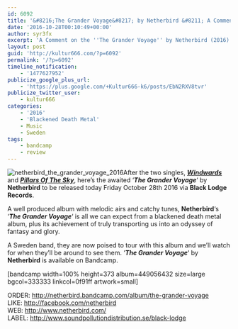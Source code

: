 ```yaml
---
id: 6092
title: '&#8216;The Grander Voyage&#8217; by Netherbird &#8211; A Comment'
date: '2016-10-28T00:10:49+00:00'
author: syr3fx
excerpt: 'A Comment on the ''The Grander Voyage'' by Netherbird (2016).'
layout: post
guid: 'http://kultur666.com/?p=6092'
permalink: '/?p=6092'
timeline_notification:
    - '1477627952'
publicize_google_plus_url:
    - 'https://plus.google.com/+Kultur666-k6/posts/EbN2RXV8tvr'
publicize_twitter_user:
    - kultur666
categories:
    - '2016'
    - 'Blackened Death Metal'
    - Music
    - Sweden
tags:
    - bandcamp
    - review
---
```


![netherbird_the_grander_voyage_2016](http://localhost:8080/wp-content/uploads/2016/10/netherbird_the_grander_voyage_2016.jpg)After the two singles, ***[Windwards](http://kultur666.com/2016/07/06/windwards-by-netherbird-a-comment/)*** and ***[Pillars Of The Sky](http://kultur666.com/2016/09/30/pillars-of-the-sky-by-netherbird-a-comment/)***, here’s the awaited ‘***The Grander Voyage***‘ by **Netherbird** to be released today Friday October 28th 2016 via **Black Lodge Records**.

A well produced album with melodic airs and catchy tunes, **Netherbird**‘s ‘***The Grander Voyage***‘ is all we can expect from a blackened death metal album, plus its achievement of truly transporting us into an odyssey of fantasy and glory.

A Sweden band, they are now poised to tour with this album and we’ll watch for when they’ll be around to see them. ‘***The Grander Voyage***‘ by **Netherbird** is available on Bandcamp.

\[bandcamp width=100% height=373 album=449056432 size=large bgcol=333333 linkcol=0f91ff artwork=small\]

ORDER: <http://netherbird.bandcamp.com/album/the-grander-voyage>  
LIKE: <http://facebook.com/netherbird>  
WEB: <http://www.netherbird.com/>  
LABEL: <http://www.soundpollutiondistribution.se/black-lodge>